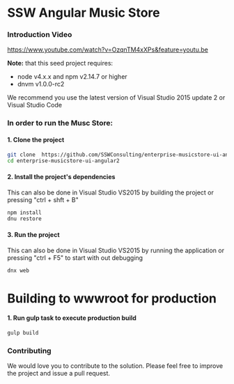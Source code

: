 # SSW Angular Music Store
### Introduction Video
https://www.youtube.com/watch?v=OzqnTM4xXPs&feature=youtu.be 

**Note:** that this seed project requires:
- node v4.x.x and npm v2.14.7 or higher
- dnvm  v1.0.0-rc2 

We recommend you use the latest version of Visual Studio 2015 update 2 or Visual Studio Code

### In order to run the Musc Store:
#### 1. Clone the project
```bash
git clone  https://github.com/SSWConsulting/enterprise-musicstore-ui-angular2
cd enterprise-musicstore-ui-angular2
```
#### 2. Install the project's dependencies
This can also be done in Visual Studio VS2015 by building the project or pressing "ctrl + shft + B"
```bash
npm install
dnu restore
```
#### 3. Run the project
This can also be done in Visual Studio VS2015 by running the application or pressing "ctrl + F5" to start with out debugging
```bash
dnx web
```

# Building to wwwroot for production

#### 1. Run gulp task to execute production build
```bash
gulp build
```

### Contributing 
We would love you to contribute to the solution. Please feel free to improve the project and issue a pull request.

